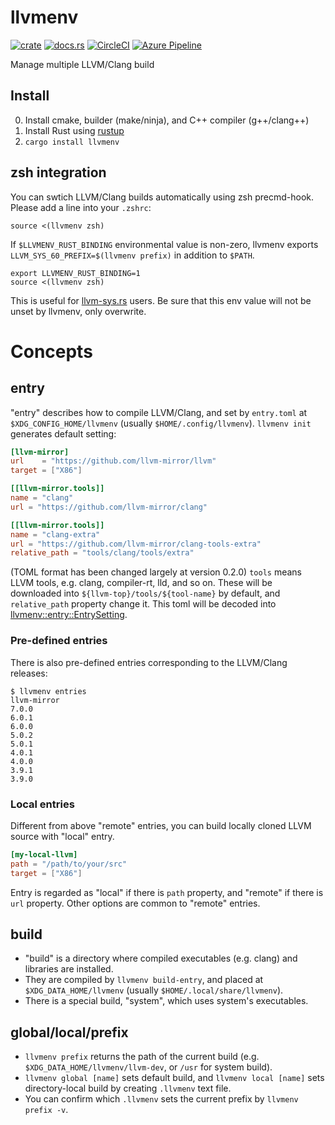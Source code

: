 llvmenv
=========

[![crate](https://img.shields.io/crates/v/llvmenv.svg)](https://crates.io/crates/llvmenv)
[![docs.rs](https://docs.rs/llvmenv/badge.svg)](https://docs.rs/llvmenv)
[![CircleCI](https://circleci.com/gh/termoshtt/llvmenv.svg?style=shield)](https://circleci.com/gh/termoshtt/llvmenv)
[![Azure Pipeline](https://dev.azure.com/termoshtt2/GitHub%20CI/_apis/build/status/termoshtt.llvmenv)](https://dev.azure.com/termoshtt2/GitHub%20CI/_build/latest?definitionId=1)

Manage multiple LLVM/Clang build

Install
-------
0. Install cmake, builder (make/ninja), and C++ compiler (g++/clang++)
1. Install Rust using [rustup](https://github.com/rust-lang-nursery/rustup.rs)
2. `cargo install llvmenv`

zsh integration
-----
You can swtich LLVM/Clang builds automatically using zsh precmd-hook. Please add a line into your `.zshrc`:

```
source <(llvmenv zsh)
```

If `$LLVMENV_RUST_BINDING` environmental value is non-zero, llvmenv exports `LLVM_SYS_60_PREFIX=$(llvmenv prefix)` in addition to `$PATH`.

```
export LLVMENV_RUST_BINDING=1
source <(llvmenv zsh)
```

This is useful for [llvm-sys.rs](https://github.com/tari/llvm-sys.rs) users. Be sure that this env value will not be unset by llvmenv, only overwrite.

Concepts
=========

entry
------
"entry" describes how to compile LLVM/Clang, and set by `entry.toml` at `$XDG_CONFIG_HOME/llvmenv` (usually `$HOME/.config/llvmenv`).
`llvmenv init` generates default setting:

```toml
[llvm-mirror]
url    = "https://github.com/llvm-mirror/llvm"
target = ["X86"]

[[llvm-mirror.tools]]
name = "clang"
url = "https://github.com/llvm-mirror/clang"

[[llvm-mirror.tools]]
name = "clang-extra"
url = "https://github.com/llvm-mirror/clang-tools-extra"
relative_path = "tools/clang/tools/extra"
```

(TOML format has been changed largely at version 0.2.0)
`tools` means LLVM tools, e.g. clang, compiler-rt, lld, and so on.
These will be downloaded into `${llvm-top}/tools/${tool-name}` by default,
and `relative_path` property change it.
This toml will be decoded into [llvmenv::entry::EntrySetting][EntrySetting].

[EntrySetting]: https://docs.rs/llvmenv/0.2.1/llvmenv/entry/struct.EntrySetting.html

### Pre-defined entries

There is also pre-defined entries corresponding to the LLVM/Clang releases:

```
$ llvmenv entries
llvm-mirror
7.0.0
6.0.1
6.0.0
5.0.2
5.0.1
4.0.1
4.0.0
3.9.1
3.9.0
```

### Local entries
Different from above "remote" entries, you can build locally cloned LLVM source with "local" entry.

```toml
[my-local-llvm]
path = "/path/to/your/src"
target = ["X86"]
```

Entry is regarded as "local" if there is `path` property, and "remote" if there is `url` property.
Other options are common to "remote" entries.

build
------
- "build" is a directory where compiled executables (e.g. clang) and libraries are installed.
- They are compiled by `llvmenv build-entry`, and placed at `$XDG_DATA_HOME/llvmenv` (usually `$HOME/.local/share/llvmenv`).
- There is a special build, "system", which uses system's executables.

global/local/prefix
--------------------
- `llvmenv prefix` returns the path of the current build (e.g. `$XDG_DATA_HOME/llvmenv/llvm-dev`, or `/usr` for system build).
- `llvmenv global [name]` sets default build, and `llvmenv local [name]` sets directory-local build by creating `.llvmenv` text file.
- You can confirm which `.llvmenv` sets the current prefix by `llvmenv prefix -v`.
